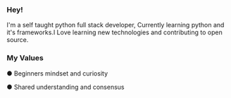 ### Hey! 


I'm a self taught python full stack developer, Currently learning python and it's frameworks.I Love learning new technologies and contributing to open source.

### My Values 

● Beginners mindset and curiosity

● Shared understanding and consensus

